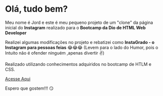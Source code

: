 # Olá, tudo bem?
Meu nome é Jord e este é meu pequeno projeto de um "clone" da página inicial do **Instagram** realizado para o **Bootcamp da Dio de HTML Web Developer**

Realizei algumas modificações no projeto e rebatizei como **InstaGrado - o Instagram para pessoas feias** :joy::joy::joy: (Levem para o lado do Humor, pois o Intuito não é ofender ninguém ,apenas divertir :v:)

Realizado utilizando conhecimentos adquiridos no bootcamp de HTLM e CSS.

[Acesse Aqui](https://jordemar-d-bousquet.github.io/Pagina_Instagram/)

Espero que gostem!!! :smirk: 

